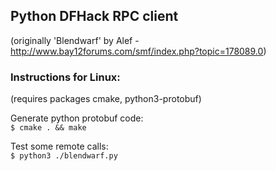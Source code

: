 ## Python DFHack RPC client  
(originally 'Blendwarf' by Alef - http://www.bay12forums.com/smf/index.php?topic=178089.0)

### Instructions for Linux:  
(requires packages cmake, python3-protobuf)

Generate python protobuf code:  
`$ cmake . && make`  

Test some remote calls:  
`$ python3 ./blendwarf.py`  
